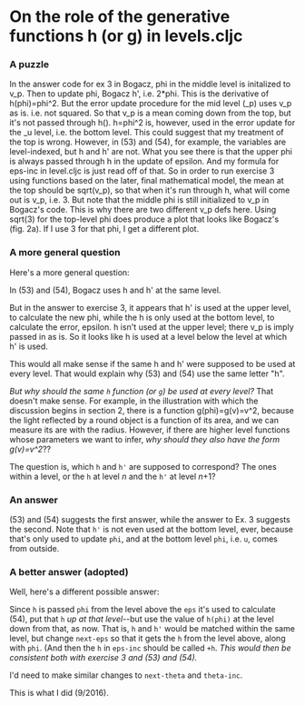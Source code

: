 On the role of the generative functions h (or g) in levels.cljc
===

### A puzzle

In the answer code for ex 3 in Bogacz, phi in the middle level is
initalized to v_p.  Then to update phi, Bogacz h', i.e.  2*phi.  This is
the derivative of h(phi)=phi^2.  But the error update procedure for the
mid level (_p) uses v_p as is.  i.e. not squared.  So that v_p is a mean
coming down from the top, but it's not passed through h().  h=phi^2 is,
however, used in the error update for the _u level, i.e.  the bottom
level. This could suggest that my treatment of the top is wrong.
However, in (53) and (54), for example, the variables are level-indexed,
but h and h' are not.  What you see there is that the upper phi is
always passed through h in the update of epsilon.  And my formula for
eps-inc in level.cljc is just read off of that.  So in order to run
exercise 3 using functions based on the later, final mathematical model,
the mean at the top should be sqrt(v_p), so that when it's run through
h, what will come out is v_p, i.e. 3.  But note that the middle phi is
still initialized to v_p in Bogacz's code.  This is why there are two
different v_p defs here.  Using sqrt(3) for the top-level phi does
produce a plot that looks like Bogacz's (fig. 2a).  If I use 3 for that
phi, I get a different plot.


### A more general question

Here's a more general question:

In (53) and (54), Bogacz uses h and h' at the same level.  

But in the answer to exercise 3, it appears that h' is used at the upper
level, to calculate the new phi, while the h is only used at the bottom
level, to calculate the error, epsilon.  h isn't used at the upper
level; there v_p is imply passed in as is.  So it looks like h is used
at a level below the level at which h' is used.

This would all make sense if the same h and h' were supposed to be used
at every level.  That would explain why (53) and (54) use the same
letter "h".

*But why should the same `h` function (or `g`) be used at every level?*
That doesn't make sense.  For example, in the illustration with which
the discussion begins in section 2, there is a function g(phi)=g(v)=v^2,
because the light reflected by a round object is a function of its area, 
and we can measure its are with the radius.  However, if there are
higher level functions whose parameters we want to infer, *why should
they also have the form g(v)=v^2*??

The question is, which `h` and `h'` are supposed to correspond?  The
ones within a level, or the `h` at level *n* and the `h'` at level
*n*+1?

### An answer

(53) and (54) suggests the first answer, while the answer to Ex. 3
suggests the second.  Note that `h'` is not even used at the bottom
level, ever, because that's only used to update `phi`, and at the bottom
level `phi`, i.e. `u`, comes from outside.

### A better answer (adopted)

Well, here's a different possible answer:

Since `h` is passed `phi` from the level above the `eps` it's used to
calculate (54), put that `h` *up at that level*--but use the value of
`h(phi)` at the level down from that, as now.  That is, `h` and `h'`
would be matched within the same level, but change `next-eps` so that it
gets the `h` from the level above, along with `phi`.  (And then the `h`
in `eps-inc` should be called `+h`.  *This would then be consistent both
with exercise 3 and (53) and (54).*

I'd need to make similar changes to `next-theta` and `theta-inc`.

This is what I did (9/2016).
